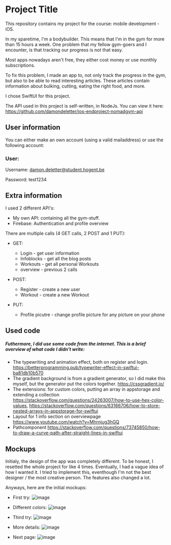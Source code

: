 
# Project Title

This repository contains my project for the course: mobile development - iOS.

In my sparetime, I'm a bodybuilder. This means that I'm in the gym for more than 15 hours a week.
One problem that my fellow gym-goers and I encounter, is that tracking our progress is not that easy.

Most apps nowadays aren't free, they either cost money or use monthly subscriptions.

To fix this problem, I made an app to, not only track the progress in the gym, but also to be able to read interesting articles. These articles contain information about bulking, cutting, eating the right food, and more.

I chose SwiftUI for this project.


The API used in this project is self-written, in NodeJs.
You can view it here: https://github.com/damondeletter/ios-endproject-nomadgym-api





## User information

You can either make an own account (using a valid mailaddress) or use the following account:

### User:
Username: damon.deletter@student.hogent.be

Password: test1234
## Extra information

I used 2 different API's:
- My own API: containing all the gym-stuff.
- Firebase: Authentication and profile overview

There are multiple calls (4 GET calls, 2 POST and 1 PUT):
- GET:
    - Login - get user information
    - Infoblocks - get all the blog posts
    - Workouts - get all personal Workouts
    - overview - previous 2 calls

- POST:
    - Register - create a new user
    - Workout - create a new Workout

- PUT:
    - Profile picutre - change profile picture for any picture on your phone


## Used code
##### Futhermore, I did use some code from the internet. This is a brief overview of what code I didn't write:
- The typewriting and animation effect, both on register and login. https://betterprogramming.pub/typewriter-effect-in-swiftui-ba81db10b570
- The gradient background is from a gradient generator, so I did make this myself, but the generator put the colors together. https://cssgradient.io/
- The extensions: for custom colors, putting an array in appstorage and extending a collection https://stackoverflow.com/questions/24263007/how-to-use-hex-color-values, https://stackoverflow.com/questions/63166706/how-to-store-nested-arrays-in-appstorage-for-swiftui 
- Layout for 1 info section on overviewpage https://www.youtube.com/watch?v=Mhrnjug3hGQ
- Pathcomponent https://stackoverflow.com/questions/73745850/how-to-draw-a-curve-path-after-straight-lines-in-swiftui


## Mockups

Initialy, the design of the app was completely different. To be honest, I resetted the whole project for like 4 times.
Eventually, I had a vague idea of how I wanted it. I tried to implement this, eventhough I'm not the best designer / the most creative person.
The features also changed a lot.

Anyways, here are the initial mockups:
- First try:
![image](https://user-images.githubusercontent.com/71697141/210183210-8e79bad7-5407-4b81-ac38-70ff8c64b1a0.png)

- Different colors:
![image](https://user-images.githubusercontent.com/71697141/210183218-c14f0a67-2bf9-4377-8721-11dd9efb487d.png)

- Third try:
![image](https://user-images.githubusercontent.com/71697141/210183221-bba56d8a-a20d-4e21-b34c-0c9e829e61ed.png)

- More details:
![image](https://user-images.githubusercontent.com/71697141/210183228-69e8a0c8-f4e4-41e4-8f2c-5d3ba654db0c.png)

- Next page:
![image](https://user-images.githubusercontent.com/71697141/210183232-c41e252a-5b2e-4f62-9f76-8a786e4eafa6.png)


